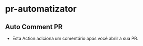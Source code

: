 # pr-automatizator

## Auto Comment PR

- Esta Action adiciona um comentário após você abrir a sua PR.